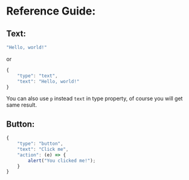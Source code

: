 # Reference Guide:

## Text:

```js 
"Hello, world!"
```

or

```js 
{
    "type": "text",
    "text": "Hello, world!"
}
```
You can also use `p` instead `text` in type property, of course you will get same result. 

## Button:

```js
{
    "type": "button",
    "text": "Click me",
    "action": (e) => {
        alert("You clicked me!");
    }
}
```

